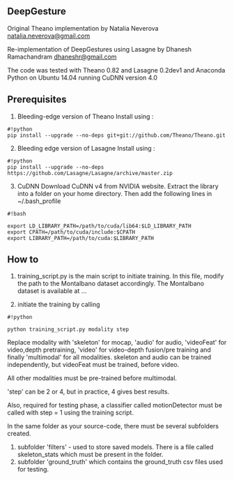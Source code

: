 ## DeepGesture ##

Original Theano implementation by Natalia Neverova
natalia.neverova@gmail.com

Re-implementation of DeepGestures using Lasagne by Dhanesh Ramachandram
dhaneshr@gmail.com

The code was tested with Theano 0.82 and Lasagne 0.2dev1 and Anaconda Python
on Ubuntu 14.04 running CuDNN version 4.0


## Prerequisites ##

1. Bleeding-edge version of Theano
   Install using : 
```
#!python
pip install --upgrade --no-deps git+git://github.com/Theano/Theano.git

```

2. Bleeding edge version of Lasagne
   Install using :


```
#!python
pip install --upgrade --no-deps https://github.com/Lasagne/Lasagne/archive/master.zip

```

3. CuDNN 
Download CuDNN v4 from NVIDIA website. Extract the library into a folder on your home directory. 
Then add the following lines in ~/.bash_profile



```
#!bash

export LD_LIBRARY_PATH=/path/to/cuda/lib64:$LD_LIBRARY_PATH
export CPATH=/path/to/cuda/include:$CPATH
export LIBRARY_PATH=/path/to/cuda:$LIBRARY_PATH

```



## How to ##

1. training_script.py is the main script to initiate training. In this file, modify the path to the Montalbano dataset accordingly. The Montalbano dataset is available at ...

2. initiate the training by calling 
   
```
#!python

python training_script.py modality step  
```


Replace modality with 'skeleton' for mocap, 'audio' for audio, 'videoFeat' for video,depth  pretraining, 'video' for video-depth fusion/pre training and finally 'multimodal' for all modalities. skeleton and audio can be trained independently, but videoFeat must be trained, before video. 

All other modalities must be pre-trained before multimodal.

'step' can be 2 or 4, but in practice, 4 gives best results.

Also, required for testing phase, a classifier called motionDetector must be called with step = 1 using the training script. 

In the same folder as your source-code, there must be several subfolders created. 

1. subfolder 'filters' - used to store saved models. There is a file called skeleton_stats which must be present in the folder.
2. subfolder 'ground_truth' which contains the ground_truth csv files used for testing. 
